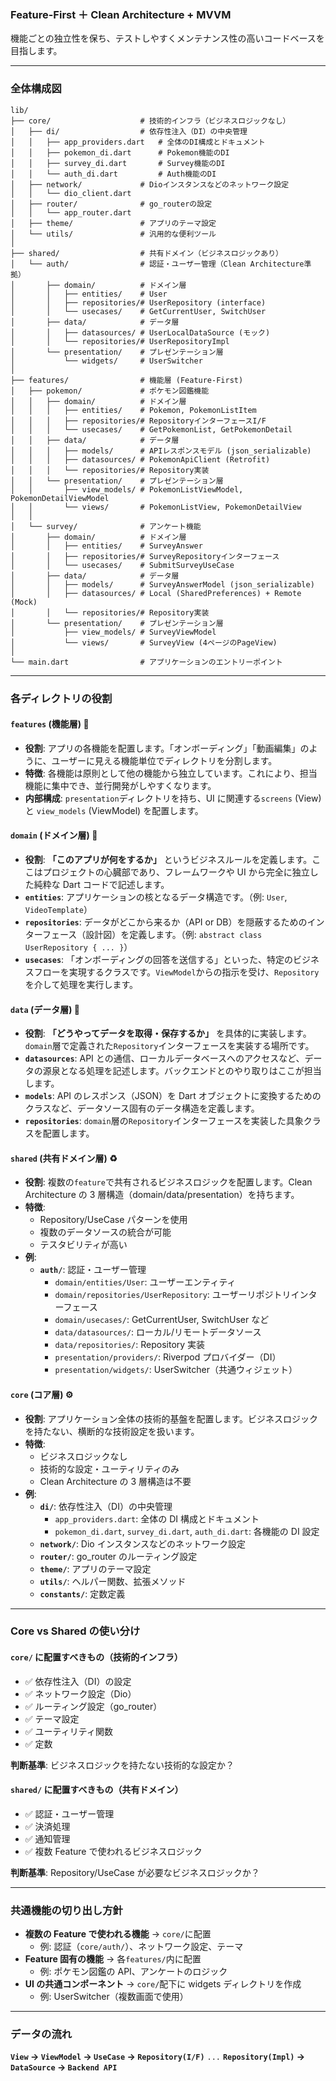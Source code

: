 ### Feature-First ＋ Clean Architecture + MVVM

機能ごとの独立性を保ち、テストしやすくメンテナンス性の高いコードベースを目指します。

---

### **全体構成図**

```
lib/
├── core/                    # 技術的インフラ（ビジネスロジックなし）
│   ├── di/                  # 依存性注入（DI）の中央管理
│   │   ├── app_providers.dart   # 全体のDI構成とドキュメント
│   │   ├── pokemon_di.dart      # Pokemon機能のDI
│   │   ├── survey_di.dart       # Survey機能のDI
│   │   └── auth_di.dart         # Auth機能のDI
│   ├── network/             # Dioインスタンスなどのネットワーク設定
│   │   └── dio_client.dart
│   ├── router/              # go_routerの設定
│   │   └── app_router.dart
│   ├── theme/               # アプリのテーマ設定
│   └── utils/               # 汎用的な便利ツール
│
├── shared/                  # 共有ドメイン（ビジネスロジックあり）
│   └── auth/                # 認証・ユーザー管理（Clean Architecture準拠）
│       ├── domain/          # ドメイン層
│       │   ├── entities/    # User
│       │   ├── repositories/# UserRepository (interface)
│       │   └── usecases/    # GetCurrentUser, SwitchUser
│       ├── data/            # データ層
│       │   ├── datasources/ # UserLocalDataSource (モック)
│       │   └── repositories/# UserRepositoryImpl
│       └── presentation/    # プレゼンテーション層
│           └── widgets/     # UserSwitcher
│
├── features/                # 機能層 (Feature-First)
│   ├── pokemon/             # ポケモン図鑑機能
│   │   ├── domain/          # ドメイン層
│   │   │   ├── entities/    # Pokemon, PokemonListItem
│   │   │   ├── repositories/# RepositoryインターフェースI/F
│   │   │   └── usecases/    # GetPokemonList, GetPokemonDetail
│   │   ├── data/            # データ層
│   │   │   ├── models/      # APIレスポンスモデル (json_serializable)
│   │   │   ├── datasources/ # PokemonApiClient (Retrofit)
│   │   │   └── repositories/# Repository実装
│   │   └── presentation/    # プレゼンテーション層
│   │       ├── view_models/ # PokemonListViewModel, PokemonDetailViewModel
│   │       └── views/       # PokemonListView, PokemonDetailView
│   │
│   └── survey/              # アンケート機能
│       ├── domain/          # ドメイン層
│       │   ├── entities/    # SurveyAnswer
│       │   ├── repositories/# SurveyRepositoryインターフェース
│       │   └── usecases/    # SubmitSurveyUseCase
│       ├── data/            # データ層
│       │   ├── models/      # SurveyAnswerModel (json_serializable)
│       │   ├── datasources/ # Local (SharedPreferences) + Remote (Mock)
│       │   └── repositories/# Repository実装
│       └── presentation/    # プレゼンテーション層
│           ├── view_models/ # SurveyViewModel
│           └── views/       # SurveyView (4ページのPageView)
│
└── main.dart                # アプリケーションのエントリーポイント
```

---

### **各ディレクトリの役割**

#### **`features` (機能層)** 🎨

- **役割**: アプリの各機能を配置します。「オンボーディング」「動画編集」のように、ユーザーに見える機能単位でディレクトリを分割します。
- **特徴**: 各機能は原則として他の機能から独立しています。これにより、担当機能に集中でき、並行開発がしやすくなります。
- **内部構成**: `presentation`ディレクトリを持ち、UI に関連する`screens` (View) と `view_models` (ViewModel) を配置します。

#### **`domain` (ドメイン層)** 🧠

- **役割**: **「このアプリが何をするか」** というビジネスルールを定義します。ここはプロジェクトの心臓部であり、フレームワークや UI から完全に独立した純粋な Dart コードで記述します。
- **`entities`**: アプリケーションの核となるデータ構造です。（例: `User`, `VideoTemplate`）
- **`repositories`**: データがどこから来るか（API or DB）を隠蔽するためのインターフェース（設計図）を定義します。（例: `abstract class UserRepository { ... }`）
- **`usecases`**: 「オンボーディングの回答を送信する」といった、特定のビジネスフローを実現するクラスです。`ViewModel`からの指示を受け、`Repository`を介して処理を実行します。

#### **`data` (データ層)** 🔌

- **役割**: **「どうやってデータを取得・保存するか」** を具体的に実装します。`domain`層で定義された`Repository`インターフェースを実装する場所です。
- **`datasources`**: API との通信、ローカルデータベースへのアクセスなど、データの源泉となる処理を記述します。バックエンドとのやり取りはここが担当します。
- **`models`**: API のレスポンス（JSON）を Dart オブジェクトに変換するためのクラスなど、データソース固有のデータ構造を定義します。
- **`repositories`**: `domain`層の`Repository`インターフェースを実装した具象クラスを配置します。

#### **`shared` (共有ドメイン層)** ♻️

- **役割**: 複数の`feature`で共有されるビジネスロジックを配置します。Clean Architecture の 3 層構造（domain/data/presentation）を持ちます。
- **特徴**:
  - Repository/UseCase パターンを使用
  - 複数のデータソースの統合が可能
  - テスタビリティが高い
- **例**:
  - **`auth/`**: 認証・ユーザー管理
    - `domain/entities/User`: ユーザーエンティティ
    - `domain/repositories/UserRepository`: ユーザーリポジトリインターフェース
    - `domain/usecases/`: GetCurrentUser, SwitchUser など
    - `data/datasources/`: ローカル/リモートデータソース
    - `data/repositories/`: Repository 実装
    - `presentation/providers/`: Riverpod プロバイダー（DI）
    - `presentation/widgets/`: UserSwitcher（共通ウィジェット）

#### **`core` (コア層)** ⚙️

- **役割**: アプリケーション全体の技術的基盤を配置します。ビジネスロジックを持たない、横断的な技術設定を扱います。
- **特徴**:
  - ビジネスロジックなし
  - 技術的な設定・ユーティリティのみ
  - Clean Architecture の 3 層構造は不要
- **例**:
  - **`di/`**: 依存性注入（DI）の中央管理
    - `app_providers.dart`: 全体の DI 構成とドキュメント
    - `pokemon_di.dart`, `survey_di.dart`, `auth_di.dart`: 各機能の DI 設定
  - **`network/`**: Dio インスタンスなどのネットワーク設定
  - **`router/`**: go_router のルーティング設定
  - **`theme/`**: アプリのテーマ設定
  - **`utils/`**: ヘルパー関数、拡張メソッド
  - **`constants/`**: 定数定義

---

### **Core vs Shared の使い分け**

#### `core/` に配置すべきもの（技術的インフラ）

- ✅ 依存性注入（DI）の設定
- ✅ ネットワーク設定（Dio）
- ✅ ルーティング設定（go_router）
- ✅ テーマ設定
- ✅ ユーティリティ関数
- ✅ 定数

**判断基準**: ビジネスロジックを持たない技術的な設定か？

#### `shared/` に配置すべきもの（共有ドメイン）

- ✅ 認証・ユーザー管理
- ✅ 決済処理
- ✅ 通知管理
- ✅ 複数 Feature で使われるビジネスロジック

**判断基準**: Repository/UseCase が必要なビジネスロジックか？

---

### **共通機能の切り出し方針**

- **複数の Feature で使われる機能** → `core/`に配置
  - 例: 認証（`core/auth/`）、ネットワーク設定、テーマ
- **Feature 固有の機能** → 各`features/`内に配置
  - 例: ポケモン図鑑の API、アンケートのロジック
- **UI の共通コンポーネント** → `core/`配下に widgets ディレクトリを作成
  - 例: UserSwitcher（複数画面で使用）

---

### **データの流れ**

**`View` → `ViewModel` → `UseCase` → `Repository(I/F)`** `...` **`Repository(Impl)` → `DataSource` → `Backend API`**
